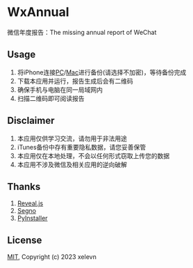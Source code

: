 # WxAnnual

微信年度报告：The missing annual report of WeChat


## Usage
1. 将iPhone连接[PC](https://support.apple.com/zh-cn/HT212156)/[Mac](https://support.apple.com/zh-cn/HT211229)进行备份(请选择不加密)，等待备份完成
2. 下载本应用并运行，报告生成后会有二维码
3. 确保手机与电脑在同一局域网内
4. 扫描二维码即可阅读报告


## Disclaimer
1. 本应用仅供学习交流，请勿用于非法用途
2. iTunes备份中存有重要隐私数据，请您妥善保管
3. 本应用仅在本地处理，不会以任何形式窃取上传您的数据
4. 本应用不涉及微信及相关应用的逆向破解


## Thanks
1. [Reveal.js](https://revealjs.com/)
2. [Segno](https://pypi.org/project/segno/)
3. [PyInstaller](https://pyinstaller.org/)


## License
[MIT](./LICENSE), Copyright (c) 2023 xelevn